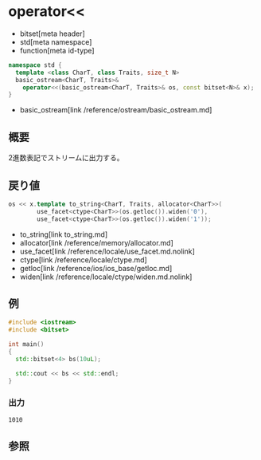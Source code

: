 # operator<<
* bitset[meta header]
* std[meta namespace]
* function[meta id-type]

```cpp
namespace std {
  template <class CharT, class Traits, size_t N>
  basic_ostream<CharT, Traits>&
    operator<<(basic_ostream<CharT, Traits>& os, const bitset<N>& x);
}
```
* basic_ostream[link /reference/ostream/basic_ostream.md]

## 概要
2進数表記でストリームに出力する。


## 戻り値

```cpp
os << x.template to_string<CharT, Traits, allocator<CharT>>(
        use_facet<ctype<CharT>>(os.getloc()).widen('0'),
        use_facet<ctype<CharT>>(os.getloc()).widen('1'));
```
* to_string[link to_string.md]
* allocator[link /reference/memory/allocator.md]
* use_facet[link /reference/locale/use_facet.md.nolink]
* ctype[link /reference/locale/ctype.md]
* getloc[link /reference/ios/ios_base/getloc.md]
* widen[link /reference/locale/ctype/widen.md.nolink]


## 例
```cpp
#include <iostream>
#include <bitset>

int main()
{
  std::bitset<4> bs(10uL);

  std::cout << bs << std::endl;
}
```

### 出力
```
1010
```


## 参照


